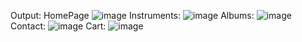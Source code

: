 Output:
HomePage
![image](https://github.com/user-attachments/assets/83ff9308-3118-4045-a10f-a083a113514b)
Instruments:
![image](https://github.com/user-attachments/assets/da72be0c-2789-4b8b-8f6e-092070b1362d)
Albums:
![image](https://github.com/user-attachments/assets/42351a3a-5c7f-4dda-b48e-afe2682b229b)
Contact:
![image](https://github.com/user-attachments/assets/17481339-db26-4564-9b80-2298b9e7f689)
Cart:
![image](https://github.com/user-attachments/assets/8c7de016-564c-4797-bdba-57fb2f74b379)

